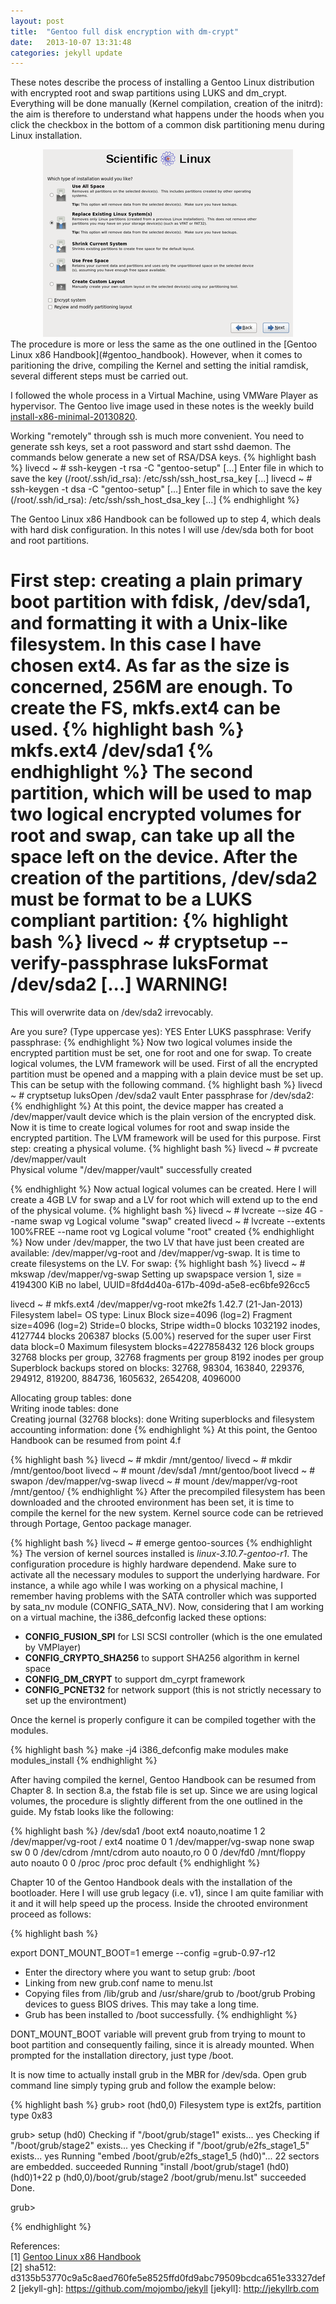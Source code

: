 ```yaml
---
layout: post
title:  "Gentoo full disk encryption with dm-crypt"
date:   2013-10-07 13:31:48
categories: jekyll update
---
```



These notes describe the process of installing a Gentoo Linux distribution with
encrypted root and swap partitions using LUKS and dm\_crypt. Everything will
be done manually (Kernel compilation, creation of the initrd): the aim is therefore
to understand what happens under the hoods when you click the checkbox in the bottom
of a common disk partitioning menu during Linux installation.

<div align="center">
<a id="single_image" href="/assets/img/gentoo-enc/encrypt.png">
<img src="/assets/img/gentoo-enc/encrypt.thumb.png" alt=""/>
</a>
</div>
The procedure is more or less the same as the
one outlined in the [Gentoo Linux x86 Handbook](#gentoo_handbook). However, when it comes to
paritioning the drive, compiling the Kernel and setting the initial ramdisk,
several different steps must be carried out.

I followed the whole process in a Virtual Machine, using VMWare Player as hypervisor.
The Gentoo live image used in these notes is the weekly build 
[install-x86-minimal-20130820](#sha512).

Working "remotely" through ssh is much more convenient. You need to generate ssh
keys, set a root password and start sshd daemon. The commands below generate
a new set of RSA/DSA keys.
{% highlight bash %}
livecd ~ # ssh-keygen -t rsa -C "gentoo-setup"
[...]
Enter file in which to save the key (/root/.ssh/id_rsa): /etc/ssh/ssh_host_rsa_key
[...]
livecd ~ # ssh-keygen -t dsa -C "gentoo-setup"
[...]
Enter file in which to save the key (/root/.ssh/id_rsa): /etc/ssh/ssh_host_dsa_key
[...]
{% endhighlight %}

The Gentoo Linux x86 Handbook can be followed up to step 4, which deals with hard
disk configuration. In this notes I will use /dev/sda both for boot and root
partitions.

First step: creating a plain primary boot partition with fdisk, /dev/sda1, and
formatting it with  a Unix-like filesystem. In this case I have chosen ext4. 
As far as the size is concerned, 256M are enough. To create the FS, mkfs.ext4 can be used.
{% highlight bash %}
mkfs.ext4 /dev/sda1
{% endhighlight %}
The second partition, which will be used to map two logical encrypted volumes
for root and swap, can take up all the space left on the device. After the
creation of the partitions, /dev/sda2 must be format to be a LUKS compliant
partition:
{% highlight bash %}
livecd ~ # cryptsetup --verify-passphrase luksFormat /dev/sda2
[...]
WARNING!
========
This will overwrite data on /dev/sda2 irrevocably.

Are you sure? (Type uppercase yes): YES
Enter LUKS passphrase: 
Verify passphrase: 
{% endhighlight %}
Now two logical volumes inside the encrypted partition must be set, one for root
and one for swap. To create logical volumes, the LVM framework will be used. 
First of all the encrypted partition must be opened and a mapping with a plain
device must be set up. This can be setup with the following command. 
{% highlight bash %}
livecd ~ # cryptsetup luksOpen /dev/sda2 vault
Enter passphrase for /dev/sda2:
{% endhighlight %}
At this point, the device mapper has created a /dev/mapper/vault device which is
the plain version of the encrypted disk. Now it is time to create logical
volumes for root and swap inside the encrypted partition. The LVM framework will
be used for this purpose. First step: creating a physical volume.
{% highlight bash %}
livecd ~ # pvcreate /dev/mapper/vault           
  Physical volume "/dev/mapper/vault" successfully created

{% endhighlight %}
Now actual logical volumes can be created. Here I will create a 4GB LV for swap
and a LV for root which will extend up to the end of the physical volume.
{% highlight bash %}
livecd ~ # lvcreate --size 4G --name swap vg
  Logical volume "swap" created
livecd ~ # lvcreate --extents 100%FREE --name root vg
  Logical volume "root" created
{% endhighlight %}
Now under /dev/mapper, the two LV that have just been created are available:
/dev/mapper/vg-root and /dev/mapper/vg-swap. It is time to create filesystems on
the LV. For swap:
{% highlight bash %}
livecd ~ # mkswap /dev/mapper/vg-swap 
Setting up swapspace version 1, size = 4194300 KiB
no label, UUID=8fd4d40a-617b-409d-a5e8-ec6bfe926cc5

livecd ~ # mkfs.ext4 /dev/mapper/vg-root 
mke2fs 1.42.7 (21-Jan-2013)
Filesystem label=
OS type: Linux
Block size=4096 (log=2)
Fragment size=4096 (log=2)
Stride=0 blocks, Stripe width=0 blocks
1032192 inodes, 4127744 blocks
206387 blocks (5.00%) reserved for the super user
First data block=0
Maximum filesystem blocks=4227858432
126 block groups
32768 blocks per group, 32768 fragments per group
8192 inodes per group
Superblock backups stored on blocks: 
    32768, 98304, 163840, 229376, 294912, 819200, 884736, 1605632, 2654208, 
    4096000

Allocating group tables: done                            
Writing inode tables: done                            
Creating journal (32768 blocks): done
Writing superblocks and filesystem accounting information: done
{% endhighlight %}
At this point, the Gentoo Handbook can be resumed from point 4.f

{% highlight bash %}
livecd ~ # mkdir /mnt/gentoo/
livecd ~ # mkdir /mnt/gentoo/boot
livecd ~ # mount /dev/sda1 /mnt/gentoo/boot
livecd ~ # swapon /dev/mapper/vg-swap 
livecd ~ # mount /dev/mapper/vg-root /mnt/gentoo/
{% endhighlight %}
After the precompiled filesystem has been downloaded and the chrooted environment
has been set, it is time to compile the kernel for the new system. Kernel
source code can be retrieved through Portage, Gentoo package manager.

{% highlight bash %}
livecd ~ # emerge gentoo-sources
{% endhighlight %}
The version of kernel sources installed is *linux-3.10.7-gentoo-r1*. 
The configuration procedure is highly hardware dependend. Make sure to activate 
all the necessary modules to support the underlying hardware. For instance, 
a while ago while I was working on a physical machine, I remember having problems 
with the SATA controller which was supported by sata\_nv module (CONFIG\_SATA\_NV). 
Now, considering that I am working on a virtual machine, the i386\_defconfig 
lacked these options:

* **CONFIG\_FUSION\_SPI** for LSI SCSI controller (which is the one emulated by VMPlayer)
* **CONFIG\_CRYPTO\_SHA256** to support SHA256 algorithm in kernel space
* **CONFIG\_DM\_CRYPT** to support dm\_cyrpt framework
* **CONFIG\_PCNET32** for network support (this is not strictly necessary to
set up the environtment)

Once the kernel is properly configure it can be compiled together with the 
modules. 

{% highlight bash %}
make -j4 i386_defconfig
make modules
make modules_install
{% endhighlight %}

After having compiled the kernel, Gentoo Handbook can be resumed from Chapter 8.
In section 8.a, the fstab file is set up. Since we are using logical volumes,
the procedure is slightly different from the one outlined in the guide. My
fstab looks like the following:

{% highlight bash %}
/dev/sda1               /boot       ext4    noauto,noatime  1 2
/dev/mapper/vg-root     /           ext4    noatime         0 1
/dev/mapper/vg-swap     none        swap    sw              0 0
/dev/cdrom              /mnt/cdrom  auto    noauto,ro       0 0
/dev/fd0                /mnt/floppy auto    noauto          0 0
/proc                   /proc       proc    default
{% endhighlight %}

Chapter 10 of the Gentoo Handbook deals with the installation of the bootloader.
Here I will use grub legacy (i.e. v1), since I am quite familiar with it and it
will help speed up the process. Inside the chrooted environment proceed as follows:

{% highlight bash %}

export DONT_MOUNT_BOOT=1
emerge --config =grub-0.97-r12
 * Enter the directory where you want to setup grub: 
/boot
 * Linking from new grub.conf name to menu.lst
 * Copying files from /lib/grub and /usr/share/grub to /boot/grub
Probing devices to guess BIOS drives. This may take a long time.
 * Grub has been installed to /boot successfully.
{% endhighlight %}

DONT\_MOUNT\_BOOT variable will prevent grub from trying to mount to boot partition
and consequently failing, since it is already mounted. When prompted for the 
installation directory, just type /boot.

It is now time to actually install grub in the MBR for /dev/sda. Open grub
command line simply typing grub and follow the example below:

{% highlight bash %}
grub> root (hd0,0)
    Filesystem type is ext2fs, partition type 0x83

grub> setup (hd0)
    Checking if "/boot/grub/stage1" exists... yes
    Checking if "/boot/grub/stage2" exists... yes
    Checking if "/boot/grub/e2fs_stage1_5" exists... yes
    Running "embed /boot/grub/e2fs_stage1_5 (hd0)"...  22 sectors are embedded.
succeeded
     Running "install /boot/grub/stage1 (hd0) (hd0)1+22 p (hd0,0)/boot/grub/stage2 
/boot/grub/menu.lst" succeeded
Done.

grub>

{% endhighlight %}




References:<br>
<a name="gentoo_handbook">
[1] [Gentoo Linux x86 Handbook](http://www.gentoo.org/doc/en/handbook/handbook-x86.xml?full=1)
</a>
<br>
<a name="sha512">
[2] sha512: d3135b53770c9a5c8aed760fe5e8525ffd0fd9abc79509bcdca651e33327def2
</a>
[jekyll-gh]: https://github.com/mojombo/jekyll
[jekyll]:    http://jekyllrb.com

